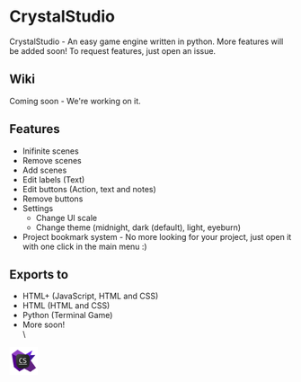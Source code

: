 # CrystalStudio
CrystalStudio - An easy game engine written in python. More features will be added soon! To request features, just open an issue.

## Wiki
Coming soon - We're working on it.

## Features
 - Inifinite scenes
 - Remove scenes
 - Add scenes
 - Edit labels (Text)
 - Edit buttons (Action, text and notes)
 - Remove buttons
 - Settings
   - Change UI scale
   - Change theme (midnight, dark (default), light, eyeburn)
 - Project bookmark system - No more looking for your project, just open it with one click in the main menu :) 

## Exports to
 - HTML+ (JavaScript, HTML and CSS)
 - HTML (HTML and CSS)
 - Python (Terminal Game)
 - More soon!\
\
<img src="https://raw.githubusercontent.com/JXSnack/CrystalStudio/main/crys/storage/icon.png" width=50px> 

